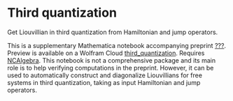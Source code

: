 # Third quantization
Get Liouvillian in third quantization from Hamiltonian and jump operators.

This is a supplementary Mathematica notebook accompanying preprint [???](). Preview is available on a Wolfram Cloud [third_quantization](https://www.wolframcloud.com/obj/nnemkov/Published/third_quantization.nb).
Requires [NCAlgebra](https://github.com/NCAlgebra/NC). This notebook is not a comprehensive package and its main role is to help verifying computations in the preprint. However, it can be used to automatically construct and diagonalize Liouvillians for free systems in third quantization, taking as input Hamiltonian and jump operators.
